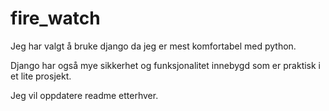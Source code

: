 # fire_watch

Jeg har valgt å bruke django da jeg er mest komfortabel med python. 

Django har også mye sikkerhet og funksjonalitet innebygd som er praktisk i et lite prosjekt.

Jeg vil oppdatere readme etterhver.
